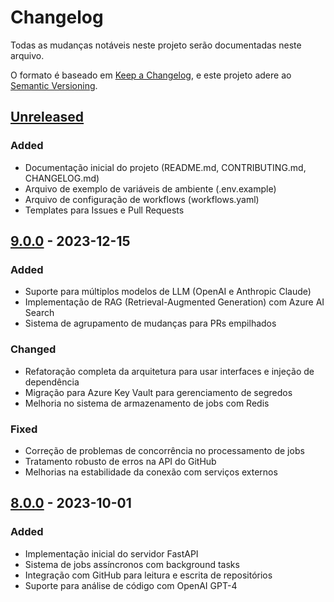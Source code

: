 # Changelog

Todas as mudanças notáveis neste projeto serão documentadas neste arquivo.

O formato é baseado em [Keep a Changelog](https://keepachangelog.com/en/1.0.0/),
e este projeto adere ao [Semantic Versioning](https://semver.org/spec/v2.0.0.html).

## [Unreleased]

### Added
- Documentação inicial do projeto (README.md, CONTRIBUTING.md, CHANGELOG.md)
- Arquivo de exemplo de variáveis de ambiente (.env.example)
- Arquivo de configuração de workflows (workflows.yaml)
- Templates para Issues e Pull Requests

## [9.0.0] - 2023-12-15

### Added
- Suporte para múltiplos modelos de LLM (OpenAI e Anthropic Claude)
- Implementação de RAG (Retrieval-Augmented Generation) com Azure AI Search
- Sistema de agrupamento de mudanças para PRs empilhados

### Changed
- Refatoração completa da arquitetura para usar interfaces e injeção de dependência
- Migração para Azure Key Vault para gerenciamento de segredos
- Melhoria no sistema de armazenamento de jobs com Redis

### Fixed
- Correção de problemas de concorrência no processamento de jobs
- Tratamento robusto de erros na API do GitHub
- Melhorias na estabilidade da conexão com serviços externos

## [8.0.0] - 2023-10-01

### Added
- Implementação inicial do servidor FastAPI
- Sistema de jobs assíncronos com background tasks
- Integração com GitHub para leitura e escrita de repositórios
- Suporte para análise de código com OpenAI GPT-4

[Unreleased]: https://github.com/seu-usuario/mcp-server/compare/v9.0.0...HEAD
[9.0.0]: https://github.com/seu-usuario/mcp-server/compare/v8.0.0...v9.0.0
[8.0.0]: https://github.com/seu-usuario/mcp-server/releases/tag/v8.0.0